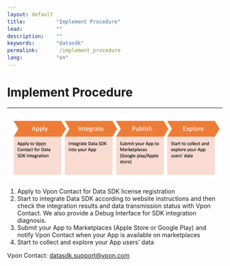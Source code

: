 ```yaml
---
layout: default
title:          "Implement Procedure"
lead:           ""
description:    ""
keywords:       "datasdk"
permalink:       /implement_procedure
lang:           "en"
---
```


# Implement Procedure
---
![](docs/images/implement_procedure.png)
1. Apply to Vpon Contact for Data SDK license registration  
2. Start to integrate Data SDK according to website instructions and then check the integration results and data transmission status with Vpon Contact. We also provide a Debug Interface for SDK integration diagnosis. 
3. Submit your App to Marketplaces (Apple Store or Google Play) and notify Vpon Contact when your App is available on marketplaces
4. Start to collect and explore your App users’ data

Vpon Contact: <a href="mailto: datasdk.support@vpon.com">datasdk.support@vpon.com</a>
